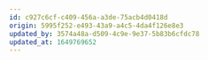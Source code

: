 ```yaml
---
id: c927c6cf-c409-456a-a3de-75acb4d0418d
origin: 5995f252-e493-43a9-a4c5-4da4f126e8e3
updated_by: 3574a48a-d509-4c9e-9e37-5b83b6cfdc78
updated_at: 1649769652
---
```

